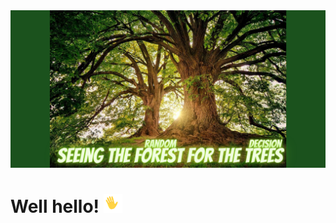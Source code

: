 
<img src="https://raw.githubusercontent.com/Smadd/Smadd/master/Smadd_header.png">


# Well hello! <img src="https://raw.githubusercontent.com/Smadd/Smadd/master/Cliply_co_wave.gif" width="30px">




<!--
**smadd/smadd** is a ✨ _special_ ✨ repository because its `README.md` (this file) appears on your GitHub profile.

Here are some ideas to get you started:

- 🔭 I’m currently working on ...
- 🌱 I’m currently learning ...
- 👯 I’m looking to collaborate on ...
- 🤔 I’m looking for help with ...
- 💬 Ask me about ...
- 📫 How to reach me: ...
- 😄 Pronouns: ...
- ⚡ Fun fact: ...
-->
